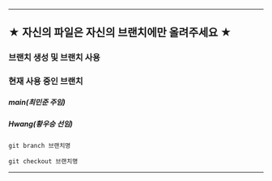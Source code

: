 ----------------------------------------------------
## ★ 자신의 파일은 자신의 브랜치에만 올려주세요 ★
### 브랜치 생성 및 브랜치 사용

### 현재 사용 중인 브랜치 
##### main(최민준 주임)
##### Hwang(황우승 선임)
```
git branch 브랜치명

git checkout 브랜치명 
````
----------------------------------------------------

